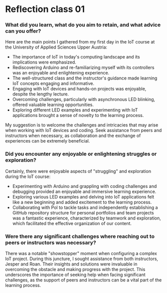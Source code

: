 # Reflection class 01

### What did you learn, what do you aim to retain, and what advice can you offer?

Here are the main points I gathered from my first day in the IoT course at the University of Applied Sciences Upper Austria:

- The importance of IoT in today's computing landscape and its implications were emphasized.
- Rediscovering Arduino and re-familiarizing myself with its controllers was an enjoyable and enlightening experience.
- The well-structured class and the instructor's guidance made learning IoT concepts engaging and informative.
- Engaging with IoT devices and hands-on projects was enjoyable, despite the lengthy lecture.
- Overcoming challenges, particularly with asynchronous LED blinking, offered valuable learning opportunities.
- Exploring different LED examples and experimenting with IoT applications brought a sense of novelty to the learning process.

My suggestion is to welcome the challenges and intricacies that may arise when working with IoT devices and coding. Seek assistance from peers and instructors when necessary, as collaboration and the exchange of experiences can be extremely beneficial. 

### Did you encounter any enjoyable or enlightening struggles or exploration?

Certainly, there were enjoyable aspects of "struggling" and exploration during the IoT course:

- Experimenting with Arduino and grappling with coding challenges and debugging provided an enjoyable and immersive learning experience.
- Exploring various LED examples and delving into IoT applications felt like a new beginning and added excitement to the learning process.
- Collaborating with Pol to tackle tasks and independently establishing a GitHub repository structure for personal portfolios and team projects was a fantastic experience, characterized by teamwork and exploration, which facilitated the effective organization of our content.

### Were there any significant challenges where reaching out to peers or instructors was necessary?

There was a notable "showstopper" moment when configuring a complex IoT project. During this juncture, I sought assistance from both instructors, Jesper and Roan. Their insights and solutions were invaluable in overcoming the obstacle and making progress with the project. This underscores the importance of seeking help when facing significant challenges, as the support of peers and instructors can be a vital part of the learning process.

